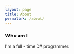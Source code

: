 ```yaml
---
layout: page
title: About
permalink: /about/
---
```


### Who am I

I'm a full - time C# programmer.

